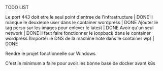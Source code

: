 TODO LIST


Le port 443 doit etre le seul point d'entree de l'infrastructure | DONE
Il manque le deuxieme user dans le container wordpress | DONE
Ajouter le tag perso sur les images pour enlever le latest | DONE
Avoir qu'un seul network | DONE
Il faut faire fonctionner le loopback dans le container wordpress (Importer le DNS de la machine hote dans le container wp) | DONE

Rendre le projet fonctionnelle sur Windows

C'est le minimum a faire pour avoir les bonne base de docker avant k8s

